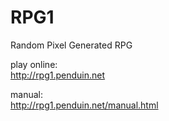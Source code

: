 # RPG1
Random Pixel Generated RPG

play online:  
http://rpg1.penduin.net

manual:  
http://rpg1.penduin.net/manual.html
